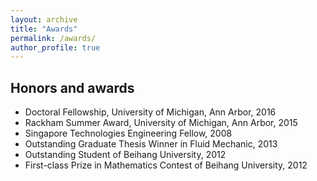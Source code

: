 ```yaml
---
layout: archive
title: "Awards"
permalink: /awards/
author_profile: true
---
```


## Honors and awards

* Doctoral Fellowship, University of Michigan, Ann Arbor, 2016
* Rackham Summer Award, University of Michigan, Ann Arbor, 2015
* Singapore Technologies Engineering Fellow, 2008
* Outstanding Graduate Thesis Winner in Fluid Mechanic, 2013
* Outstanding Student of Beihang University, 2012
* First-class Prize in Mathematics Contest of Beihang University, 2012


